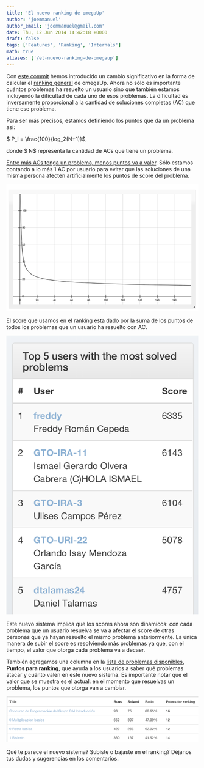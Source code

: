 ```yaml
---
title: 'El nuevo ranking de omegaUp'
author: 'joemmanuel'
author_email: 'joemmanuel@gmail.com'
date: Thu, 12 Jun 2014 14:42:18 +0000
draft: false
tags: ['Features', 'Ranking', 'Internals']
math: true
aliases: ['/el-nuevo-ranking-de-omegaup']
---
```


Con [este commit](https://github.com/omegaup/omegaup/commit/132e9c4614a7a4939156a942810559bf8c57f1a8) hemos introducido un cambio significativo en la forma de calcular el [ranking general](https://omegaup.com/rank.php) de omegaUp. Ahora no sólo es importante cuántos problemas ha resuelto un usuario sino que también estamos incluyendo la dificultad de cada uno de esos problemas. La dificultad es inversamente proporcional a la cantidad de soluciones completas (AC) que tiene ese problema.

Para ser más precisos, estamos definiendo los puntos que da un problema así: 

$ P\_i = \\frac{100}{log\_2(N+1)}$, 

donde $ N$ representa la cantidad de ACs que tiene un problema. 

[Entre más ACs tenga un problema, menos puntos va a valer](http://fooplot.com/#W3sidHlwZSI6MCwiZXEiOiIxMDAvKGxvZyh4KzEpL2xvZygyKSkiLCJjb2xvciI6IiMwMDAwMDAifSx7InR5cGUiOjEwMDAsIndpbmRvdyI6WyItOC4xNTk5OTk5OTk5OTk5ODIiLCIxOTkuODQiLCItOC43OTk5OTk5OTk5OTk5OTciLCIxMTkuMTk5OTk5OTk5OTk5OTkiXX1d). Sólo estamos contando a lo más 1 AC por usuario para evitar que las soluciones de una misma persona afecten artificialmente los puntos de score del problema.

[![](/images/Screen-Shot-2014-06-12-at-7.44.06-AM.png "Screen Shot 2014-06-12 at 7.44.06 AM")](/images/Screen-Shot-2014-06-12-at-7.44.06-AM.png)

El score que usamos en el ranking esta dado por la suma de los puntos de todos los problemas que un usuario ha resuelto con AC.

[![](/images/Screen-Shot-2014-06-12-at-7.18.16-AM.png "Scoreboard del 6-12")](/images/Screen-Shot-2014-06-12-at-7.18.16-AM.png)

Este nuevo sistema implica que los scores ahora son dinámicos: con cada problema que un usuario resuelva se va a afectar el score de otras personas que ya hayan resuelto el mismo problema anteriormente. La única manera de subir el score es resolviendo más problemas ya que, con el tiempo, el valor que otorga cada problema va a decaer.

También agregamos una columna en la [lista de problemas disponibles](https://omegaup.com/problem/), **Puntos para ranking**, que ayuda a los usuarios a saber qué problemas atacar y cuánto valen en este nuevo sistema. Es importante notar que el valor que se muestra es el actual: en el momento que resuelvas un problema, los puntos que otorga van a cambiar.

[![](/images/Screen-Shot-2014-06-12-at-7.36.05-AM.png "Screen Shot 2014-06-12 at 7.36.05 AM")](/images/Screen-Shot-2014-06-12-at-7.36.05-AM.png)

Qué te parece el nuevo sistema? Subiste o bajaste en el ranking? Déjanos tus dudas y sugerencias en los comentarios.